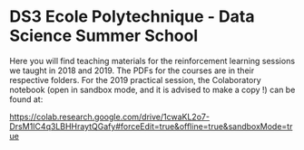 # DS3 Ecole Polytechnique - Data Science Summer School

Here you will find teaching materials for the reinforcement learning sessions we taught in 2018 and 2019. The PDFs for the courses are in their respective folders. For the 2019 practical session, the Colaboratory notebook (open in sandbox mode, and it is advised to make a copy !) can be found at:

https://colab.research.google.com/drive/1cwaKL2o7-DrsM1IC4q3LBHHraytQGafy#forceEdit=true&offline=true&sandboxMode=true
